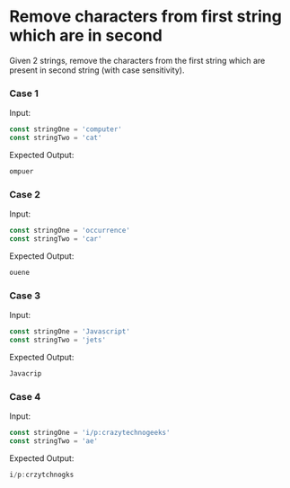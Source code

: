 # Remove characters from first string which are in second

Given 2 strings, remove the characters from the first string which are present in second string (with case sensitivity).

### Case 1

Input:

```js
const stringOne = 'computer'
const stringTwo = 'cat'
```

Expected Output:

```js
ompuer
```

### Case 2

Input:

```js
const stringOne = 'occurrence'
const stringTwo = 'car'
```

Expected Output:

```js
ouene
```

### Case 3

Input:

```js
const stringOne = 'Javascript'
const stringTwo = 'jets'
```

Expected Output:

```js
Javacrip
```

### Case 4

Input:

```js
const stringOne = 'i/p:crazytechnogeeks'
const stringTwo = 'ae'
```

Expected Output:

```js
i/p:crzytchnogks
```